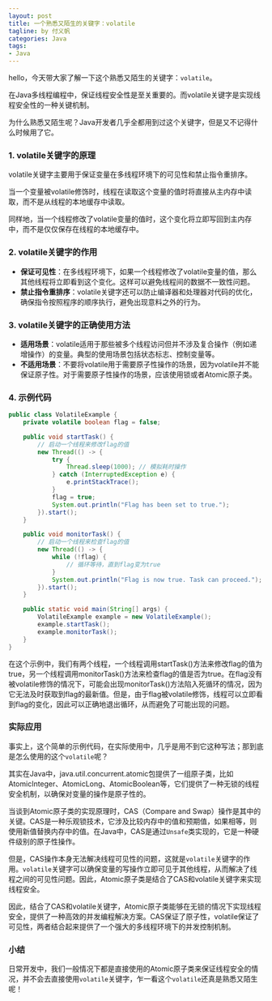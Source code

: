 ```yaml
---
layout: post
title: 一个熟悉又陌生的关键字：volatile
tagline: by 付义帆
categories: Java
tags:
- Java
---
```



hello，今天带大家了解一下这个熟悉又陌生的关键字：`volatile`。

在Java多线程编程中，保证线程安全性是至关重要的。而volatile关键字是实现线程安全性的一种关键机制。

为什么熟悉又陌生呢？Java开发者几乎全都用到过这个关键字，但是又不记得什么时候用了它。

### 1. volatile关键字的原理

volatile关键字主要用于保证变量在多线程环境下的可见性和禁止指令重排序。

当一个变量被volatile修饰时，线程在读取这个变量的值时将直接从主内存中读取，而不是从线程的本地缓存中读取。

同样地，当一个线程修改了volatile变量的值时，这个变化将立即写回到主内存中，而不是仅仅保存在线程的本地缓存中。

### 2. volatile关键字的作用

- **保证可见性**：在多线程环境下，如果一个线程修改了volatile变量的值，那么其他线程将立即看到这个变化。这样可以避免线程间的数据不一致性问题。
- **禁止指令重排序**：volatile关键字还可以防止编译器和处理器对代码的优化，确保指令按照程序的顺序执行，避免出现意料之外的行为。

### 3. volatile关键字的正确使用方法

- **适用场景**：volatile适用于那些被多个线程访问但并不涉及复合操作（例如递增操作）的变量。典型的使用场景包括状态标志、控制变量等。
- **不适用场景**：不要将volatile用于需要原子性操作的场景，因为volatile并不能保证原子性。对于需要原子性操作的场景，应该使用锁或者Atomic原子类。

### 4. 示例代码

```java
public class VolatileExample {
    private volatile boolean flag = false;

    public void startTask() {
        // 启动一个线程来修改flag的值
        new Thread(() -> {
            try {
                Thread.sleep(1000); // 模拟耗时操作
            } catch (InterruptedException e) {
                e.printStackTrace();
            }
            flag = true;
            System.out.println("Flag has been set to true.");
        }).start();
    }

    public void monitorTask() {
        // 启动一个线程来检查flag的值
        new Thread(() -> {
            while (!flag) {
                // 循环等待，直到flag变为true
            }
            System.out.println("Flag is now true. Task can proceed.");
        }).start();
    }

    public static void main(String[] args) {
        VolatileExample example = new VolatileExample();
        example.startTask();
        example.monitorTask();
    }
}
```

在这个示例中，我们有两个线程，一个线程调用startTask()方法来修改flag的值为true，另一个线程调用monitorTask()方法来检查flag的值是否为true。在flag没有被volatile修饰的情况下，可能会出现monitorTask()方法陷入死循环的情况，因为它无法及时获取到flag的最新值。但是，由于flag被volatile修饰，线程可以立即看到flag的变化，因此可以正确地退出循环，从而避免了可能出现的问题。

### 实际应用

事实上，这个简单的示例代码，在实际使用中，几乎是用不到它这种写法；那到底是怎么使用的这个`volatile`呢？

其实在Java中，java.util.concurrent.atomic包提供了一组原子类，比如AtomicInteger、AtomicLong、AtomicBoolean等，它们提供了一种无锁的线程安全机制，以确保对变量的操作是原子性的。

当谈到Atomic原子类的实现原理时，CAS（Compare and Swap）操作是其中的关键。CAS是一种乐观锁技术，它涉及比较内存中的值和预期值，如果相等，则使用新值替换内存中的值。在Java中，CAS是通过`Unsafe`类实现的，它是一种硬件级别的原子性操作。

但是，CAS操作本身无法解决线程可见性的问题，这就是`volatile`关键字的作用。`volatile`关键字可以确保变量的写操作立即可见于其他线程，从而解决了线程之间的可见性问题。因此，Atomic原子类是结合了CAS和volatile关键字来实现线程安全。

因此，结合了CAS和volatile关键字，Atomic原子类能够在无锁的情况下实现线程安全，提供了一种高效的并发编程解决方案。CAS保证了原子性，volatile保证了可见性，两者结合起来提供了一个强大的多线程环境下的并发控制机制。

### 小结

日常开发中，我们一般情况下都是直接使用的Atomic原子类来保证线程安全的情况，并不会去直接使用`volatile`关键字，乍一看这个`volatile`还真是熟悉又陌生呢！